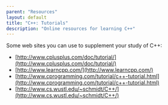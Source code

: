 ```yaml
---
parent: "Resources"
layout: default
title: "C++: Tutorials"
description: "Online resources for learning C++"
---
```


Some web sites you can use to supplement your study of C++:

* [http://www.cplusplus.com/doc/tutorial/](http://www.cplusplus.com/doc/tutorial/)
* [http://www.learncpp.com/](http://www.learncpp.com/)
* [http://www.cprogramming.com/tutorial/c++-tutorial.html](http://www.cprogramming.com/tutorial/c++-tutorial.html)
* [http://www.cs.wustl.edu/~schmidt/C++/](http://www.cs.wustl.edu/~schmidt/C++/)
